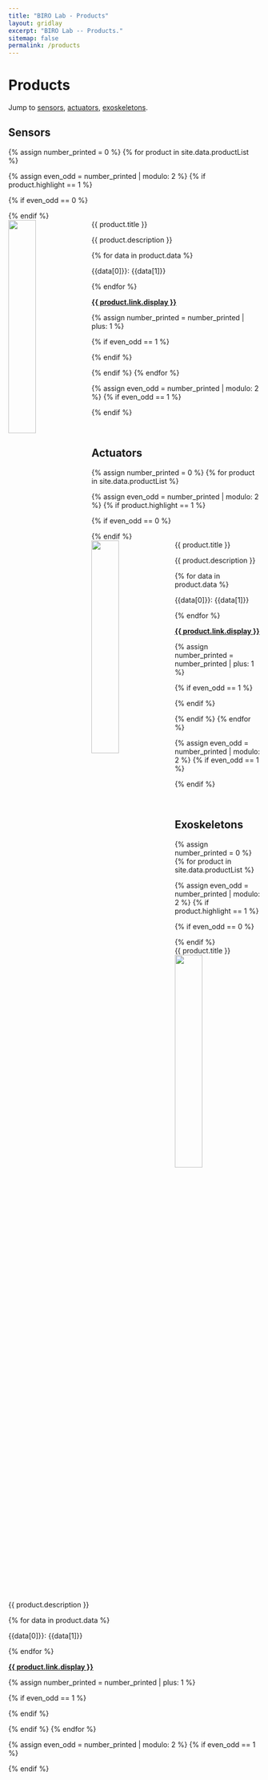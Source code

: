 ```yaml
---
title: "BIRO Lab - Products"
layout: gridlay
excerpt: "BIRO Lab -- Products."
sitemap: false
permalink: /products
---
```


# Products

Jump to [sensors](#sensors), [actuators](#actuators), [exoskeletons](#exoskeletons). 

## Sensors

{% assign number_printed = 0 %}
{% for product in site.data.productList %}

{% assign even_odd = number_printed | modulo: 2 %}
{% if product.highlight == 1 %}

{% if even_odd == 0 %}

<div class="row">
{% endif %}

<div class="col-sm-6 clearfix">
 <div class="well">
  <productTitle>{{ product.title }}</productTitle>
  <img src="{{ site.url }}{{ site.baseurl }}/images/productImages/{{ product.image }}" class="img-responsive" width="33%" style="float: left" />
  <p>{{ product.description }}</p>
  {% for data in product.data %}
  <p> {{data[0]}}: {{data[1]}} </p>
  {% endfor %}
  <p><strong><a href="{{ site.url }}{{ site.baseurl }}{{ product.link.url }}">{{ product.link.display }}</a></strong></p>
 </div>
</div>

{% assign number_printed = number_printed | plus: 1 %}

{% if even_odd == 1 %}

</div>
{% endif %}

{% endif %}
{% endfor %}

{% assign even_odd = number_printed | modulo: 2 %}
{% if even_odd == 1 %}

</div>
{% endif %}

<p> &nbsp; </p>

## Actuators

{% assign number_printed = 0 %}
{% for product in site.data.productList %}

{% assign even_odd = number_printed | modulo: 2 %}
{% if product.highlight == 1 %}

{% if even_odd == 0 %}

<div class="row">
{% endif %}

<div class="col-sm-6 clearfix">
 <div class="well">
  <productTitle>{{ product.title }}</productTitle>
  <img src="{{ site.url }}{{ site.baseurl }}/images/productImages/{{ product.image }}" class="img-responsive" width="33%" style="float: left" />
  <p>{{ product.description }}</p>
  {% for data in product.data %}
  <p> {{data[0]}}: {{data[1]}} </p>
  {% endfor %}
  <p><strong><a href="{{ product.link.url }}">{{ product.link.display }}</a></strong></p>
 </div>
</div>

{% assign number_printed = number_printed | plus: 1 %}

{% if even_odd == 1 %}

</div>
{% endif %}

{% endif %}
{% endfor %}

{% assign even_odd = number_printed | modulo: 2 %}
{% if even_odd == 1 %}

</div>
{% endif %}

<p> &nbsp; </p>

## Exoskeletons

{% assign number_printed = 0 %}
{% for product in site.data.productList %}

{% assign even_odd = number_printed | modulo: 2 %}
{% if product.highlight == 1 %}

{% if even_odd == 0 %}

<div class="row">
{% endif %}

<div class="col-sm-6 clearfix">
 <div class="well">
  <productTitle>{{ product.title }}</productTitle>
  <img src="{{ site.url }}{{ site.baseurl }}/images/productImages/{{ product.image }}" class="img-responsive" width="33%" style="float: left" />
  <p>{{ product.description }}</p>
  {% for data in product.data %}
  <p> {{data[0]}}: {{data[1]}} </p>
  {% endfor %}
  <p><strong><a href="{{ product.link.url }}">{{ product.link.display }}</a></strong></p>
 </div>
</div>

{% assign number_printed = number_printed | plus: 1 %}

{% if even_odd == 1 %}

</div>
{% endif %}

{% endif %}
{% endfor %}

{% assign even_odd = number_printed | modulo: 2 %}
{% if even_odd == 1 %}

</div>
{% endif %}

<p> &nbsp; </p>